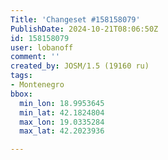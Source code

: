```yaml
---
Title: 'Changeset #158158079'
PublishDate: 2024-10-21T08:06:50Z
id: 158158079
user: lobanoff
comment: ''
created_by: JOSM/1.5 (19160 ru)
tags:
- Montenegro
bbox:
  min_lon: 18.9953645
  min_lat: 42.1824804
  max_lon: 19.0335284
  max_lat: 42.2023936

---
```


